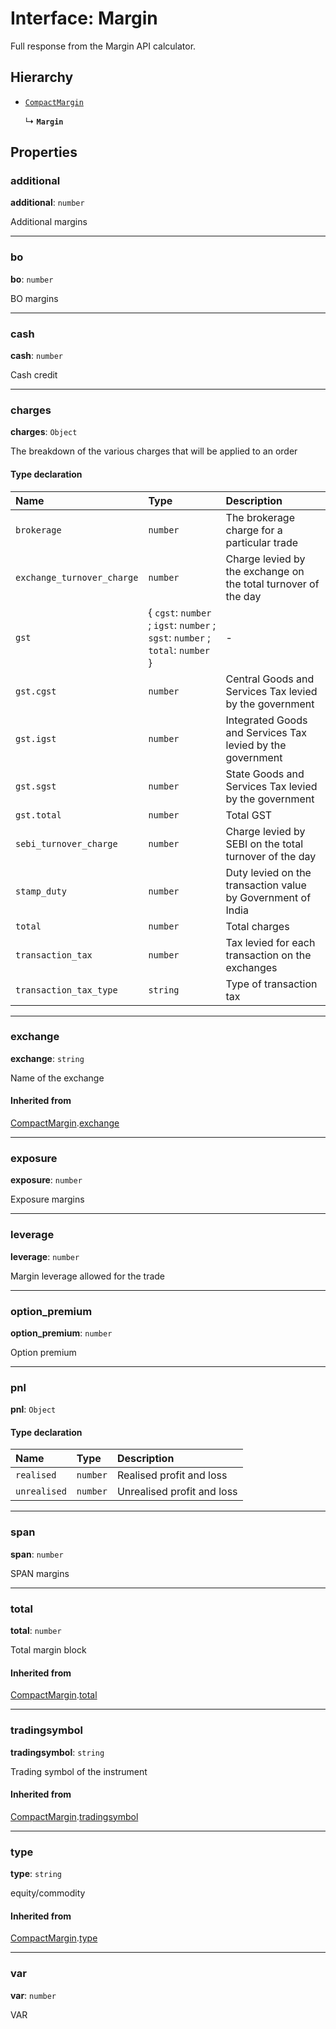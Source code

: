 # Interface: Margin

Full response from the Margin API calculator.

## Hierarchy

- [`CompactMargin`](CompactMargin.md)

  ↳ **`Margin`**

## Properties

### additional

 **additional**: `number`

Additional margins

___

### bo

 **bo**: `number`

BO margins

___

### cash

 **cash**: `number`

Cash credit

___

### charges

 **charges**: `Object`

The breakdown of the various charges that will be applied to an order

#### Type declaration

| Name | Type | Description |
| :------ | :------ | :------ |
| `brokerage` | `number` | The brokerage charge for a particular trade |
| `exchange_turnover_charge` | `number` | Charge levied by the exchange on the total turnover of the day |
| `gst` | { `cgst`: `number` ; `igst`: `number` ; `sgst`: `number` ; `total`: `number`  } | - |
| `gst.cgst` | `number` | Central Goods and Services Tax levied by the government |
| `gst.igst` | `number` | Integrated Goods and Services Tax levied by the government |
| `gst.sgst` | `number` | State Goods and Services Tax levied by the government |
| `gst.total` | `number` | Total GST |
| `sebi_turnover_charge` | `number` | Charge levied by SEBI on the total turnover of the day |
| `stamp_duty` | `number` | Duty levied on the transaction value by Government of India |
| `total` | `number` | Total charges |
| `transaction_tax` | `number` | Tax levied for each transaction on the exchanges |
| `transaction_tax_type` | `string` | Type of transaction tax |

___

### exchange

 **exchange**: `string`

Name of the exchange

#### Inherited from

[CompactMargin](CompactMargin.md).[exchange](CompactMargin.md#exchange)

___

### exposure

 **exposure**: `number`

Exposure margins

___

### leverage

 **leverage**: `number`

Margin leverage allowed for the trade

___

### option\_premium

 **option\_premium**: `number`

Option premium

___

### pnl

 **pnl**: `Object`

#### Type declaration

| Name | Type | Description |
| :------ | :------ | :------ |
| `realised` | `number` | Realised profit and loss |
| `unrealised` | `number` | Unrealised profit and loss |

___

### span

 **span**: `number`

SPAN margins

___

### total

 **total**: `number`

Total margin block

#### Inherited from

[CompactMargin](CompactMargin.md).[total](CompactMargin.md#total)

___

### tradingsymbol

 **tradingsymbol**: `string`

Trading symbol of the instrument

#### Inherited from

[CompactMargin](CompactMargin.md).[tradingsymbol](CompactMargin.md#tradingsymbol)

___

### type

 **type**: `string`

equity/commodity

#### Inherited from

[CompactMargin](CompactMargin.md).[type](CompactMargin.md#type)

___

### var

 **var**: `number`

VAR
